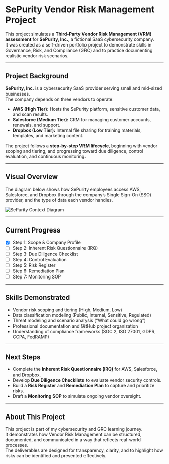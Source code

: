 # SePurity Vendor Risk Management Project

This project simulates a **Third-Party Vendor Risk Management (VRM) assessment** for **SePurity, Inc.**, a fictional SaaS cybersecurity company.  
It was created as a self-driven portfolio project to demonstrate skills in Governance, Risk, and Compliance (GRC) and to practice documenting realistic vendor risk scenarios.

---

## Project Background
**SePurity, Inc.** is a cybersecurity SaaS provider serving small and mid-sized businesses.  
The company depends on three vendors to operate:  
- **AWS (High Tier):** Hosts the SePurity platform, sensitive customer data, and scan results.  
- **Salesforce (Medium Tier):** CRM for managing customer accounts, renewals, and support.  
- **Dropbox (Low Tier):** Internal file sharing for training materials, templates, and marketing content.  

The project follows a **step-by-step VRM lifecycle**, beginning with vendor scoping and tiering, and progressing toward due diligence, control evaluation, and continuous monitoring.

---

## Visual Overview
The diagram below shows how SePurity employees access AWS, Salesforce, and Dropbox through the company’s Single Sign-On (SSO) provider, and the type of data each vendor handles.  

![SePurity Context Diagram](01_scope/SePurity_Context_Diagram.png)

---

## Current Progress
- [x] Step 1: Scope & Company Profile  
- [ ] Step 2: Inherent Risk Questionnaire (IRQ)  
- [ ] Step 3: Due Diligence Checklist  
- [ ] Step 4: Control Evaluation  
- [ ] Step 5: Risk Register  
- [ ] Step 6: Remediation Plan  
- [ ] Step 7: Monitoring SOP  

---

## Skills Demonstrated
- Vendor risk scoping and tiering (High, Medium, Low)  
- Data classification modeling (Public, Internal, Sensitive, Regulated)  
- Threat modeling and scenario analysis (“What could go wrong”)  
- Professional documentation and GitHub project organization  
- Understanding of compliance frameworks (SOC 2, ISO 27001, GDPR, CCPA, FedRAMP)  

---

## Next Steps
- Complete the **Inherent Risk Questionnaire (IRQ)** for AWS, Salesforce, and Dropbox.  
- Develop **Due Diligence Checklists** to evaluate vendor security controls.  
- Build a **Risk Register** and **Remediation Plan** to capture and prioritize risks.  
- Draft a **Monitoring SOP** to simulate ongoing vendor oversight.  

---

## About This Project
This project is part of my cybersecurity and GRC learning journey.  
It demonstrates how Vendor Risk Management can be structured, documented, and communicated in a way that reflects real-world processes.  
The deliverables are designed for transparency, clarity, and to highlight how risks can be identified and presented effectively.  
